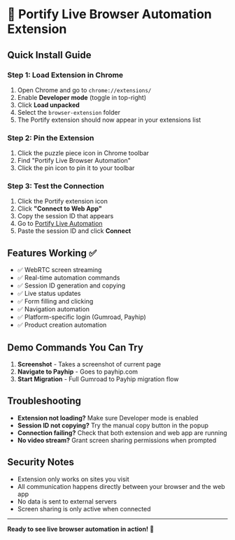 # 🚀 Portify Live Browser Automation Extension

## Quick Install Guide

### Step 1: Load Extension in Chrome
1. Open Chrome and go to `chrome://extensions/`
2. Enable **Developer mode** (toggle in top-right)
3. Click **Load unpacked**
4. Select the `browser-extension` folder
5. The Portify extension should now appear in your extensions list

### Step 2: Pin the Extension
1. Click the puzzle piece icon in Chrome toolbar
2. Find "Portify Live Browser Automation" 
3. Click the pin icon to pin it to your toolbar

### Step 3: Test the Connection
1. Click the Portify extension icon
2. Click **"Connect to Web App"**
3. Copy the session ID that appears
4. Go to [Portify Live Automation](https://portify-original.lovable.app/live-automation)
5. Paste the session ID and click **Connect**

## Features Working ✅
- ✅ WebRTC screen streaming
- ✅ Real-time automation commands
- ✅ Session ID generation and copying
- ✅ Live status updates
- ✅ Form filling and clicking
- ✅ Navigation automation
- ✅ Platform-specific login (Gumroad, Payhip)
- ✅ Product creation automation

## Demo Commands You Can Try
1. **Screenshot** - Takes a screenshot of current page
2. **Navigate to Payhip** - Goes to payhip.com
3. **Start Migration** - Full Gumroad to Payhip migration flow

## Troubleshooting
- **Extension not loading?** Make sure Developer mode is enabled
- **Session ID not copying?** Try the manual copy button in the popup
- **Connection failing?** Check that both extension and web app are running
- **No video stream?** Grant screen sharing permissions when prompted

## Security Notes
- Extension only works on sites you visit
- All communication happens directly between your browser and the web app
- No data is sent to external servers
- Screen sharing is only active when connected

---

**Ready to see live browser automation in action!** 🎯